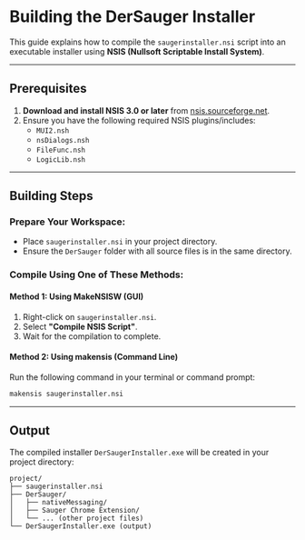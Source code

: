 # Building the DerSauger Installer

This guide explains how to compile the `saugerinstaller.nsi` script into an executable installer using **NSIS (Nullsoft Scriptable Install System)**.

---

## Prerequisites

1. **Download and install NSIS 3.0 or later** from [nsis.sourceforge.net](https://nsis.sourceforge.net).
2. Ensure you have the following required NSIS plugins/includes:
   - `MUI2.nsh`
   - `nsDialogs.nsh`
   - `FileFunc.nsh`
   - `LogicLib.nsh`

---

## Building Steps

### Prepare Your Workspace:
- Place `saugerinstaller.nsi` in your project directory.
- Ensure the `DerSauger` folder with all source files is in the same directory.

### Compile Using One of These Methods:

#### Method 1: Using MakeNSISW (GUI)
1. Right-click on `saugerinstaller.nsi`.
2. Select **"Compile NSIS Script"**.
3. Wait for the compilation to complete.

#### Method 2: Using makensis (Command Line)
Run the following command in your terminal or command prompt:
```bash
makensis saugerinstaller.nsi
```

---

## Output
The compiled installer `DerSaugerInstaller.exe` will be created in your project directory:

```plaintext
project/
├── saugerinstaller.nsi
├── DerSauger/
│   ├── nativeMessaging/
│   ├── Sauger Chrome Extension/
│   └── ... (other project files)
└── DerSaugerInstaller.exe (output)
```
